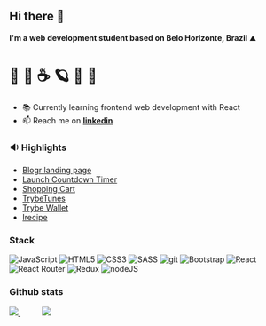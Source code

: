 ## Hi there 👋

<strong>I'm a web development student based on Belo Horizonte, Brazil</strong> ⛰️
#  🧗‍ 🥾  ☕  🪐  🐶 🛫

- 📚 Currently learning frontend web development with React 
- 📫 Reach me on <strong>[linkedin](http://www.linkedin.com/in/renato-dourado-b1b301112)</strong>

###  :sound: Highlights 
  - [Blogr landing page](https://github.com/RenatoDourad0/Project_Blogr_Landing_Page_FrontendMentor)
  - [Launch Countdown Timer](https://github.com/RenatoDourad0/Project_Launch_Countdown_Timer_FrontendMentor)
  - [Shopping Cart](https://github.com/RenatoDourad0/Project_Shopping_Cart_Trybe)
  - [TrybeTunes](https://github.com/RenatoDourad0/Project_TrybeTunes)
  - [Trybe Wallet](https://github.com/RenatoDourad0/Trybe_Wallet_Project)
  - [Irecipe](https://github.com/RenatoDourad0/Project_Irecipe)
    
  ### Stack
  ![JavaScript](https://img.shields.io/badge/javascript-%23323330.svg?style=for-the-badge&logo=javascript&logoColor=%23F7DF1E)
  ![HTML5](https://img.shields.io/badge/html5-%23E34F26.svg?style=for-the-badge&logo=html5&logoColor=white)
  ![CSS3](https://img.shields.io/badge/css3-%231572B6.svg?style=for-the-badge&logo=css3&logoColor=white)
  ![SASS](https://img.shields.io/badge/SASS-hotpink.svg?style=for-the-badge&logo=SASS&logoColor=white)
  ![git]( https://img.shields.io/badge/git-%23323330?style=for-the-badge&logo=git&logoColor=white)
  ![Bootstrap](https://img.shields.io/badge/bootstrap-%23563D7C.svg?style=for-the-badge&logo=bootstrap&logoColor=white)
  ![React](https://img.shields.io/badge/react-%2320232a.svg?style=for-the-badge&logo=react&logoColor=%2361DAFB)
  ![React Router](https://img.shields.io/badge/React_Router-CA4245?style=for-the-badge&logo=react-router&logoColor=white)
  ![Redux](https://img.shields.io/badge/redux-%23593d88.svg?style=for-the-badge&logo=redux&logoColor=white)
  ![nodeJS]( https://img.shields.io/badge/Node.js-339933?style=for-the-badge&logo=nodedotjs&logoColor=white)
  
  <!--
  Jest
  RTL
  -->

  ### Github stats
<div>
  <a href="#">
    <img align="bottom" src="https://github-readme-stats.vercel.app/api/top-langs/?username=RenatoDourad0&layout=compact"/>
  </a>
   &nbsp &nbsp &nbsp &nbsp &nbsp
  <a href="#">
    <img align="bottom" src="https://github-readme-stats.vercel.app/api?username=RenatoDourad0&hide_rank=true&hide=stars,contribs&hide_title=true&count_private=true"/>
  </a>
</div>

<!--
[![Anurag's GitHub stats](https://github-readme-stats.vercel.app/api?username=RenatoDourad0&show_icons=true)](https://github.com/anuraghazra/github-readme-stats)
[![Top Langs](https://github-readme-stats.vercel.app/api/top-langs/?username=RenatoDourad0)](https://github.com/anuraghazra/github-readme-stats)

**RenatoDourad0/RenatoDourad0** is a ✨ _special_ ✨ repository because its `README.md` (this file) appears on your GitHub profile.

Here are some ideas to get you started:

- 🔭 I’m currently working on ...
- 🌱 I’m currently learning ...
- 👯 I’m looking to collaborate on ...
- 🤔 I’m looking for help with ...
- 💬 Ask me about ...
- 📫 How to reach me: ...
- 😄 Pronouns: ...
- ⚡ Fun fact: ...
-->
